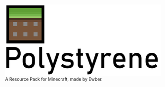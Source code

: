 ![polypack](https://github.com/Ewber/polystyrenepack/blob/master/header.png)
 A Resource Pack for Minecraft, made by Ewber.
